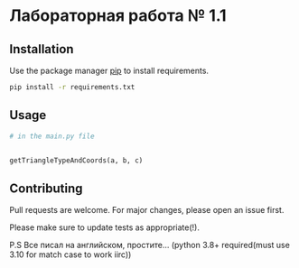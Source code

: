 # Лабораторная работа № 1.1



## Installation

Use the package manager [pip](https://pip.pypa.io/en/stable/) to install requirements.

```bash
pip install -r requirements.txt
```

## Usage

```python
# in the main.py file


getTriangleTypeAndCoords(a, b, c)


```

## Contributing

Pull requests are welcome. For major changes, please open an issue first.


Please make sure to update tests as appropriate(!).

P.S Все писал на английском, простите... (python 3.8+ required(must use 3.10 for match case to work iirc))
